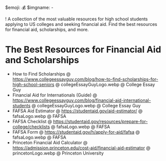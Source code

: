 $emoji: 💰
$imgname: -

! A collection of the most valuable resources for high school students applying to US colleges and seeking financial aid. Find the best resources for financial aid, scholarships, and more.

# The Best Resources for Financial Aid and Scholarships

- How to Find Scholarships @ https://www.collegeessayguy.com/blog/how-to-find-scholarships-for-high-school-seniors @ collegeEssayGuyLogo.webp @ College Essay Guy
- Financial Aid for Internationals (Guide) @ https://www.collegeessayguy.com/blog/financial-aid-international-students @ collegeEssayGuyLogo.webp @ College Essay Guy
- FAFSA Aid Estimator @ https://studentaid.gov/aid-estimator/ @ fafsaLogo.webp @ FAFSA
- FAFSA Checklist @ https://studentaid.gov/resources/prepare-for-college/checklists @ fafsaLogo.webp @ FAFSA
- FAFSA Form @ https://studentaid.gov/h/apply-for-aid/fafsa @ fafsaLogo.webp @ FAFSA
- Princeton Financial Aid Calculator @ https://admission.princeton.edu/cost-aid/financial-aid-estimator @ princetonLogo.webp @ Princeton University
